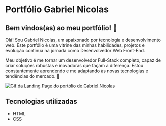 # Portfólio Gabriel Nicolas 
## Bem vindos(as) ao meu portfólio! 🎉

Olá! Sou Gabriel Nicolas, um apaixonado por tecnologia e desenvolvimento web. Este portfólio é uma vitrine das minhas habilidades, projetos e evolução contínua na jornada como Desenvolvedor Web Front-End. 

Meu objetivo é me tornar um desenvolvedor Full-Stack completo, capaz de criar soluções robustas e inovadoras que façam a diferença. Estou constantemente aprendendo e me adaptando às novas tecnologias e tendências do mercado. 🚀

[<img src="./tela-portifolio-github.gif" alt="Gif da Landing Page do portólio de Gabriel Nicolas">](https://gabrielnicolasr.github.io/portfolio/)

## Tecnologias utilizadas
- HTML
- CSS

